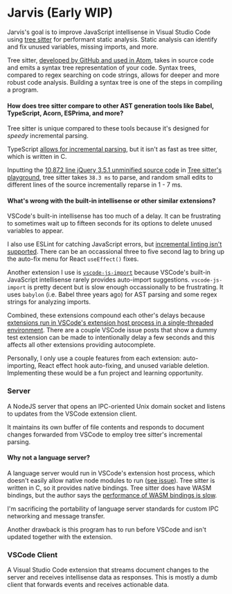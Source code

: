 # Jarvis (Early WIP)

Jarvis's goal is to improve JavaScript intellisense in Visual Studio Code using [tree sitter](https://tree-sitter.github.io/tree-sitter/) for performant static analysis. Static analysis can identify and fix unused variables, missing imports, and more.

Tree sitter, [developed by GitHub and used in Atom](https://github.blog/2018-10-31-atoms-new-parsing-system/), takes in source code and emits a syntax tree representation of your code. Syntax trees, compared to regex searching on code strings, allows for deeper and more robust code analysis. Building a syntax tree is one of the steps in compiling a program. 

#### How does tree sitter compare to other AST generation tools like Babel, TypeScript, Acorn, ESPrima, and more?

Tree sitter is unique compared to these tools because it's designed for _speedy_ incremental parsing.

TypeScript [allows for incremental parsing](https://github.com/microsoft/TypeScript/blob/e5fd0dd1e36e908265b279038c316dd83c0b4e69/src/compiler/parser.ts#L8055), but it isn't as fast as tree sitter, which is written in C.

Inputting the [10,872 line jQuery 3.5.1 unminified source code](https://code.jquery.com/jquery-3.5.1.js) in [Tree sitter's playground](https://tree-sitter.github.io/tree-sitter/playground), tree sitter takes `38.3 ms` to parse, and random small edits to different lines of the source incrementally reparse in 1 - 7 ms.

#### What's wrong with the built-in intellisense or other similar extensions?

VSCode's built-in intellisense has too much of a delay. It can be frustrating to sometimes wait up to fifteen seconds for its options to delete unused variables to appear.

I also use ESLint for catching JavaScript errors, but [incremental linting isn't supported](https://github.com/microsoft/vscode-eslint/issues/91#issuecomment-593342696). There can be an occassional three to five second lag to bring up the auto-fix menu for React `useEffect()` fixes.

Another extension I use is [`vscode-js-import`](https://github.com/wangtao0101/vscode-js-import) because VSCode's built-in JavaScript intellisense rarely provides auto-import suggestions. `vscode-js-import` is pretty decent but is slow enough occassionally to be frustrating. It uses `babylon` (i.e. Babel three years ago) for AST parsing and some regex strings for analyzing imports.

Combined, these extensions compound each other's delays because [extensions run in VSCode's extension host process in a single-threaded environment](https://github.com/microsoft/vscode/issues/75627). There are a couple VSCode issue posts that show a dummy test extension can be made to intentionally delay a few seconds and this affects all other extensions providing autocomplete.

Personally, I only use a couple features from each extension: auto-importing, React effect hook auto-fixing, and unused variable deletion. Implementing these would be a fun project and learning opportunity.

### Server

A NodeJS server that opens an IPC-oriented Unix domain socket and listens to updates from the VSCode extension client.

It maintains its own buffer of file contents and responds to document changes forwarded from VSCode to employ tree sitter's incremental parsing.

#### Why not a language server?

A language server would run in VSCode's extension host process, which doesn't easily allow native node modules to run ([see issue](https://github.com/microsoft/vscode/issues/658)). Tree sitter is written in C, so it provides native bindings. Tree sitter does have WASM bindings, but the author says the [performance of WASM bindings is slow](https://github.com/tree-sitter/tree-sitter/tree/master/lib/binding_web#running-wasm-in-nodejs).

I'm sacrificing the portability of language server standards for custom IPC networking and message transfer.

Another drawback is this program has to run before VSCode and isn't updated together with the extension.

### VSCode Client

A Visual Studio Code extension that streams document changes to the server and receives intellisense data as responses. This is mostly a dumb client that forwards events and receives actionable data.
